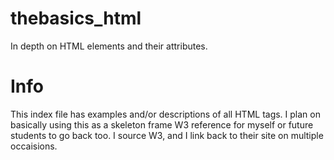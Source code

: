 # thebasics_html
In depth on HTML elements and their attributes.

# Info
This index file has examples and/or descriptions of all HTML tags. I plan on basically using this as a skeleton frame W3 reference for myself or future students to go back too. I source W3, and I link back to their site on multiple occaisions. 
